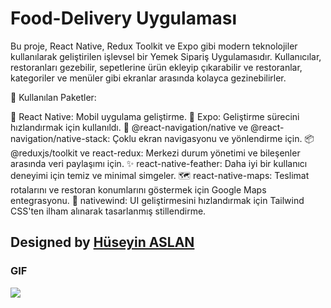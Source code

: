 # Food-Delivery Uygulaması

Bu proje, React Native, Redux Toolkit ve Expo gibi modern teknolojiler kullanılarak geliştirilen  işlevsel bir Yemek Sipariş Uygulamasıdır. Kullanıcılar, restoranları gezebilir, sepetlerine ürün ekleyip çıkarabilir ve restoranlar, kategoriler ve menüler gibi ekranlar arasında kolayca gezinebilirler.


🌟 Kullanılan Paketler:

🍴 React Native: Mobil uygulama geliştirme.
🚀 Expo: Geliştirme sürecini hızlandırmak için kullanıldı.
🧭 @react-navigation/native ve @react-navigation/native-stack: Çoklu ekran navigasyonu ve yönlendirme için.
📦 @reduxjs/toolkit ve react-redux: Merkezi durum yönetimi ve bileşenler arasında veri paylaşımı için.
✨ react-native-feather: Daha iyi bir kullanıcı deneyimi için temiz ve minimal simgeler.
🗺️ react-native-maps: Teslimat rotalarını ve restoran konumlarını göstermek için Google Maps entegrasyonu.
🎨 nativewind: UI geliştirmesini hızlandırmak için Tailwind CSS'ten ilham alınarak tasarlanmış stillendirme.



##  Designed by <a href="https://www.linkedin.com/in/h%C3%BCseyin-aslan-128519203/" target="_blank">Hüseyin ASLAN</a> 

### GIF

![](./assets/gif/food.gif)